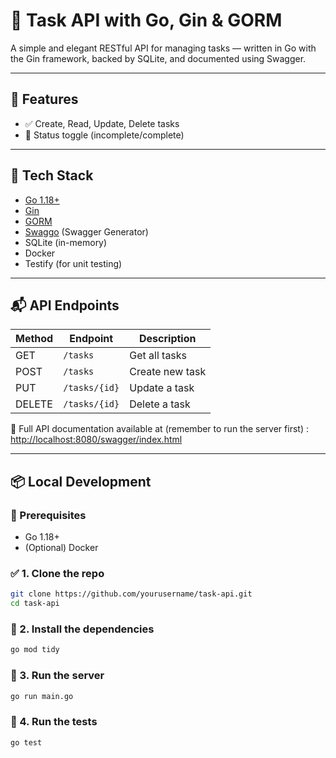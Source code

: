 # 📝 Task API with Go, Gin & GORM

A simple and elegant RESTful API for managing tasks — written in Go with the Gin framework, backed by SQLite, and documented using Swagger.

---

## 🚀 Features

- ✅ Create, Read, Update, Delete tasks
- 🔁 Status toggle (incomplete/complete)

---

## 🧱 Tech Stack

- [Go 1.18+](https://golang.org/)
- [Gin](https://github.com/gin-gonic/gin)
- [GORM](https://gorm.io/)
- [Swaggo](https://github.com/swaggo/swag) (Swagger Generator)
- SQLite (in-memory)
- Docker
- Testify (for unit testing)

---

## 📬 API Endpoints

| Method | Endpoint        | Description        |
|--------|-----------------|--------------------|
| GET    | `/tasks`        | Get all tasks      |
| POST   | `/tasks`        | Create new task    |
| PUT    | `/tasks/{id}`   | Update a task      |
| DELETE | `/tasks/{id}`   | Delete a task      |

📖 Full API documentation available at (remember to run the server first) :  
[http://localhost:8080/swagger/index.html](http://localhost:8080/swagger/index.html)

---

## 📦 Local Development

### 🔧 Prerequisites

- Go 1.18+
- (Optional) Docker

### ✅ 1. Clone the repo

```bash
git clone https://github.com/yourusername/task-api.git
cd task-api
```

### 🔑 2. Install the dependencies

```bash
go mod tidy
```

### 🔑 3. Run the server

```bash
go run main.go
```

### 🔑 4. Run the tests

```bash
go test
```
